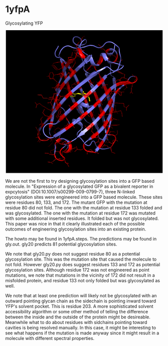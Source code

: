 # 1yfpA
Glycosylating YFP

<p align="center">
  <img src="1yfpA.png" width="500"/>
</p>

We are not the first to try designing glycosylation sites into a GFP based molecule. In "Expression of a glycosylated GFP as a bivalent reporter in expcytosis" (DOI:10.1007/s00299-009-0799-7), three N-linked glycosylation sites were engineered into a GFP based molecule. These sites were residues 80, 133, and 172. The mutant GFP with the mutation at residue 80 did not fold. The one with the mutation at residue 133 folded and was glycosylated. The one with the mutation at residue 172 was mutated with some additional inserted residues. It folded but was not glycosylated. This paper was nice in that it clearly illustrated each of the possible outcomes of engineering glycosylation sites into an existing protein.

The howto may be found in 1yfpA.steps. The predictions may be found in gly.out. gly20 predicts 81 potential glycosylation sites.

We note that gly20.py does not suggest residue 80 as a potential glycosylation site. This was the mutation site that caused the molecule to not fold. However gly20.py does suggest residues 133 and 172 as potential glycosylation sites. Although residue 172 was not engineered as point mutations, we note that mutations in the vicinity of 172 did not result in a misfolded protein, and residue 133 not only folded but was glycosylated as well.

We note that at least one prediction will likely not be glycosylated with an outward pointing glycan chain as the sidechain is pointing inward toward YFP's solvent pocket. This is residue 203. A more sophisticated solvent accessibility algorithm or some other method of telling the difference between the inside and the outside of the protein might be desireable. Meanwhile what to do about residues with sidchains pointing toward cavities is being resolved manually. In this case, it might be interesting to see what happens if the mutation is made anyway since it might result in a molecule with different spectral properties.

